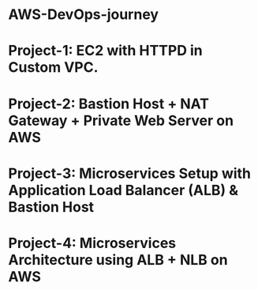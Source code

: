 # AWS-DevOps-journey

# Project-1: EC2 with HTTPD in Custom VPC.

# Project-2: Bastion Host + NAT Gateway + Private Web Server on AWS

# Project-3: Microservices Setup with Application Load Balancer (ALB) & Bastion Host

# Project-4: Microservices Architecture using ALB + NLB on AWS
